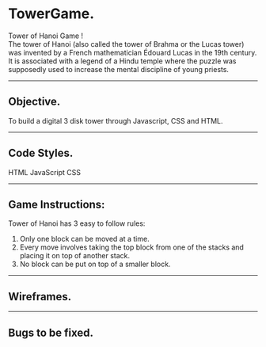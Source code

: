 # TowerGame. 
Tower of Hanoi Game !  
The tower of Hanoi (also called the tower of Brahma or the Lucas tower) was invented by a French mathematician Édouard Lucas in the 19th century. 
It is associated with a legend of a Hindu temple where the puzzle was supposedly used to increase the mental discipline of young priests.

---

## Objective. 
To build a digital 3 disk tower through Javascript, CSS and HTML.

---

## Code Styles. 
HTML
JavaScript
CSS

---

## Game Instructions: 
Tower of Hanoi has 3 easy to follow rules:

1. Only one block can be moved at a time.
2. Every move involves taking the top block from one of the stacks and placing it on top of another stack.
3. No block can be put on top of a smaller block.

---

## Wireframes. 

---

## Bugs to be fixed. 


